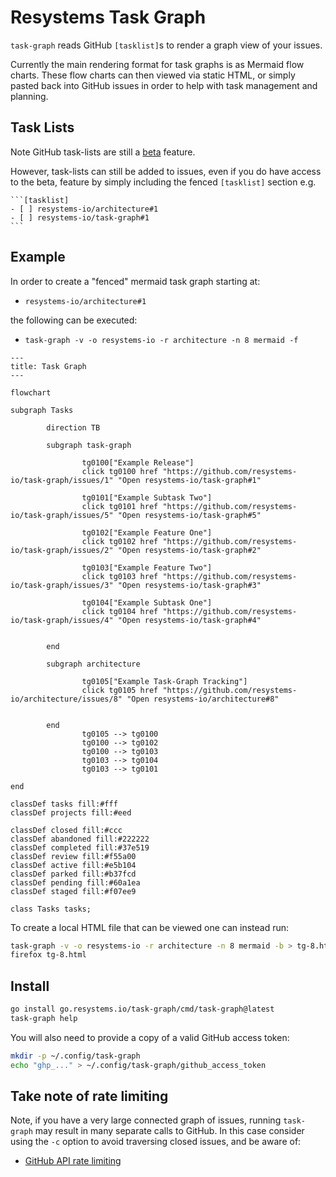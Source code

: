 # Resystems Task Graph

`task-graph` reads GitHub `[tasklist]`s to render a graph view of your issues.

Currently the main rendering format for task graphs is as Mermaid flow charts.
These flow charts can then viewed via static HTML, or simply pasted back into
GitHub issues in order to help with task management and planning.

## Task Lists

Note GitHub task-lists are still a [beta][github-tasklists] feature.

However, task-lists can still be added to issues, even if you do have access to
the beta, feature by simply including the fenced `[tasklist]` section e.g.

````
```[tasklist]
- [ ] resystems-io/architecture#1
- [ ] resystems-io/task-graph#1
```
````

## Example

In order to create a "fenced" mermaid task graph starting at:

- `resystems-io/architecture#1`

the following can be executed:

- `task-graph -v -o resystems-io -r architecture -n 8 mermaid -f`

```mermaid
---
title: Task Graph
---

flowchart

subgraph Tasks

        direction TB

        subgraph task-graph

                tg0100["Example Release"]
                click tg0100 href "https://github.com/resystems-io/task-graph/issues/1" "Open resystems-io/task-graph#1"

                tg0101["Example Subtask Two"]
                click tg0101 href "https://github.com/resystems-io/task-graph/issues/5" "Open resystems-io/task-graph#5"

                tg0102["Example Feature One"]
                click tg0102 href "https://github.com/resystems-io/task-graph/issues/2" "Open resystems-io/task-graph#2"

                tg0103["Example Feature Two"]
                click tg0103 href "https://github.com/resystems-io/task-graph/issues/3" "Open resystems-io/task-graph#3"

                tg0104["Example Subtask One"]
                click tg0104 href "https://github.com/resystems-io/task-graph/issues/4" "Open resystems-io/task-graph#4"


        end

        subgraph architecture

                tg0105["Example Task-Graph Tracking"]
                click tg0105 href "https://github.com/resystems-io/architecture/issues/8" "Open resystems-io/architecture#8"


        end
                tg0105 --> tg0100
                tg0100 --> tg0102
                tg0100 --> tg0103
                tg0103 --> tg0104
                tg0103 --> tg0101

end

classDef tasks fill:#fff
classDef projects fill:#eed

classDef closed fill:#ccc
classDef abandoned fill:#222222
classDef completed fill:#37e519
classDef review fill:#f55a00
classDef active fill:#e5b104
classDef parked fill:#b37fcd
classDef pending fill:#60a1ea
classDef staged fill:#f07ee9

class Tasks tasks;

```

To create a local HTML file that can be viewed one can instead run:

```sh
task-graph -v -o resystems-io -r architecture -n 8 mermaid -b > tg-8.html
firefox tg-8.html
```

## Install

```sh
go install go.resystems.io/task-graph/cmd/task-graph@latest
task-graph help
```

You will also need to provide a copy of a valid GitHub access token:

```sh
mkdir -p ~/.config/task-graph
echo "ghp_..." > ~/.config/task-graph/github_access_token
```

## Take note of rate limiting

Note, if you have a very large connected graph of issues, running `task-graph`
may result in many separate calls to GitHub. In this case consider using the
`-c` option to avoid traversing closed issues, and be aware of:

- [GitHub API rate limiting][github-rate-limiting]

[github-rate-limiting]:https://docs.github.com/en/rest/overview/resources-in-the-rest-api?apiVersion=2022-11-28#rate-limiting "GitHub API Rate Limiting"
[github-tasklists]:https://docs.github.com/en/issues/tracking-your-work-with-issues/about-tasklists "About GitHub Task Lists"

